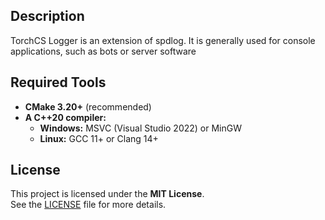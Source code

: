 ## Description

TorchCS Logger is an extension of spdlog. It is generally used for console applications, such as bots or server software

## Required Tools

- **CMake 3.20+** (recommended)
- **A C++20 compiler:**
  - **Windows:** MSVC (Visual Studio 2022) or MinGW
  - **Linux:** GCC 11+ or Clang 14+
  
## License

This project is licensed under the **MIT License**.  
See the [LICENSE](LICENSE) file for more details.
